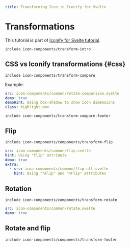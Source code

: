 ```yaml
title: Transforming Icon in Iconify for Svelte
```

# Transformations

This tutorial is part of [Iconify for Svelte tutorial](./index.md).

`include icon-components/transform-intro`

## CSS vs Iconify transformations {#css}

`include icon-components/transform-compare`

Example:

```yaml
src: icon-components/common/rotate-comparison.svelte
demo: true
demoHint: Using box-shadow to show icon dimensions
class: highlight-box
```

`include icon-components/transform-compare-footer`

## Flip

`include icon-components/components/transform-flip`

```yaml
src: icon-components/common/flip.svelte
hint: Using "flip" attribute
demo: true
extra:
  - src: icon-components/common/flip-alt.svelte
    hint: Using "hFlip" and "vFlip" attributes
```

## Rotation

`include icon-components/components/transform-rotate`

```yaml
src: icon-components/common/rotate.svelte
demo: true
```

## Rotate and flip

`include icon-components/components/transform-footer`
